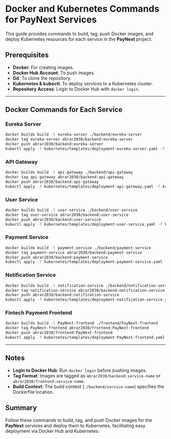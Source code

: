 # Docker and Kubernetes Commands for PayNext Services

This guide provides commands to build, tag, push Docker images, and deploy Kubernetes resources for each service in the **PayNext** project.

## Prerequisites

- **Docker**: For creating images.
- **Docker Hub Account**: To push images.
- **Git**: To clone the repository.
- **Kubernetes & kubectl**: To deploy services to a Kubernetes cluster.
- **Repository Access**: Login to Docker Hub with `docker login`.

---

## Docker Commands for Each Service

### Eureka Server
```bash
docker buildx build -t eureka-server ./backend/eureka-server
docker tag eureka-server abrar2030/backend:eureka-server
docker push abrar2030/backend:eureka-server
kubectl apply -f kubernetes/templates/deployment-eureka-server.yaml -f kubernetes/templates/service-eureka-server.yaml
```

### API Gateway
```bash
docker buildx build -t api-gateway ./backend/api-gateway
docker tag api-gateway abrar2030/backend:api-gateway
docker push abrar2030/backend:api-gateway
kubectl apply -f kubernetes/templates/deployment-api-gateway.yaml -f kubernetes/templates/service-api-gateway.yaml
```

### User Service
```bash
docker buildx build -t user-service ./backend/user-service
docker tag user-service abrar2030/backend:user-service
docker push abrar2030/backend:user-service
kubectl apply -f kubernetes/templates/deployment-user-service.yaml -f kubernetes/templates/service-user-service.yaml
```

### Payment Service
```bash
docker buildx build -t payment-service ./backend/payment-service
docker tag payment-service abrar2030/backend:payment-service
docker push abrar2030/backend:payment-service
kubectl apply -f kubernetes/templates/deployment-payment-service.yaml -f kubernetes/templates/service-payment-service.yaml
```

### Notification Service
```bash
docker buildx build -t notification-service ./backend/notification-service
docker tag notification-service abrar2030/backend:notification-service
docker push abrar2030/backend:notification-service
kubectl apply -f kubernetes/templates/deployment-notification-service.yaml -f kubernetes/templates/service-notification-service.yaml
```

### Fintech Payment Frontend
```bash
docker buildx build -t PayNext-frontend ./frontend/PayNext-frontend
docker tag PayNext-frontend abrar2030/frontend:PayNext-frontend
docker push abrar2030/frontend:PayNext-frontend
kubectl apply -f kubernetes/templates/deployment-PayNext-frontend.yaml -f kubernetes/templates/service-PayNext-frontend.yaml
```

---

## Notes

- **Login to Docker Hub**: Run `docker login` before pushing images.
- **Tag Format**: Images are tagged as `abrar2030/backend:service-name` or `abrar2030/frontend:service-name`.
- **Build Context**: The build context (`./backend/service-name`) specifies the Dockerfile location.

## Summary

Follow these commands to build, tag, and push Docker images for the **PayNext** services and deploy them to Kubernetes, facilitating easy deployment via Docker Hub and Kubernetes.
